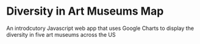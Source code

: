 # Diversity in Art Museums Map

An introdcutory Javascript web app that uses Google Charts to display the diversity in five art museums across the US
